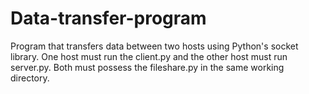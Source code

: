 # Data-transfer-program
Program that transfers data between two hosts using Python's socket library. 
One host must run the client.py and the other host must run server.py. Both must possess the fileshare.py in the same working directory. 

